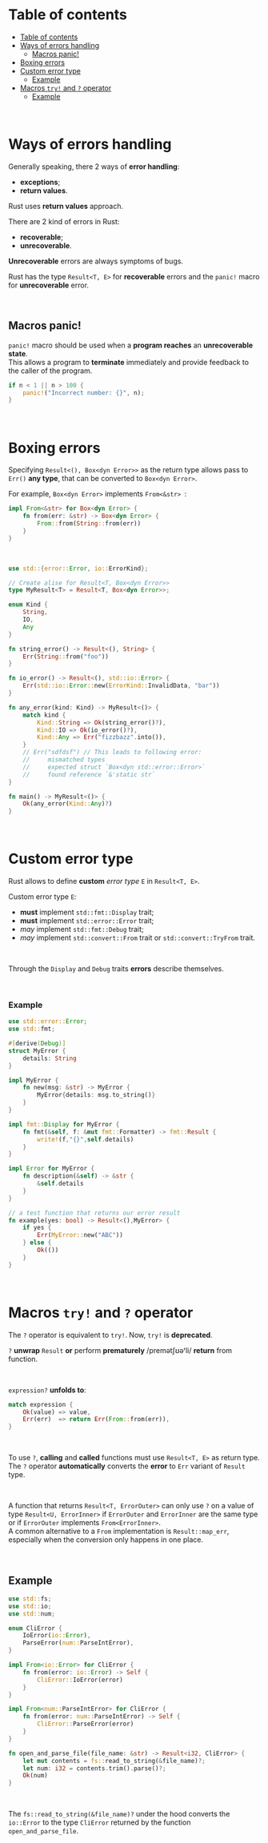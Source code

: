 # Table of contents
- [Table of contents](#table-of-contents)
- [Ways of errors handling](#ways-of-errors-handling)
  - [Macros panic!](#macros-panic)
- [Boxing errors](#boxing-errors)
- [Custom error type](#custom-error-type)
    - [Example](#example)
- [Macros `try!` and `?` operator](#macros-try-and--operator)
  - [Example](#example-1)

<br>

# Ways of errors handling
Generally speaking, there 2 ways of **error handling**: 
- **exceptions**; 
- **return values**. 

Rust uses **return values** approach. 

There are 2 kind of errors in Rust: 
- **recoverable**;
- **unrecoverable**. 

**Unrecoverable** errors are always symptoms of bugs.

Rust has the type `Result<T, E>` for **recoverable** errors and the `panic!` macro for **unrecoverable** error.

<br>

## Macros panic!
`panic!` macro should be used when a **program reaches** an **unrecoverable state**.<br>
This allows a program to **terminate** immediately and provide feedback to the caller of the program.<br>

```Rust
if n < 1 || n > 100 {
    panic!("Incorrect number: {}", n);
}
```

<br>

# Boxing errors
Specifying `Result<(), Box<dyn Error>>` as the return type allows pass to `Err()` **any type**, that can be converted to `Box<dyn Error>`.<br>

For example, `Box<dyn Error>` implements `From<&str> `:
```rust
impl From<&str> for Box<dyn Error> {
    fn from(err: &str) -> Box<dyn Error> {
        From::from(String::from(err))
    }
}
```

<br>

```rust
use std::{error::Error, io::ErrorKind};

// Create alise for Result<T, Box<dyn Error>>
type MyResult<T> = Result<T, Box<dyn Error>>;

enum Kind {
    String,
    IO,
    Any
}

fn string_error() -> Result<(), String> {
    Err(String::from("foo"))
}

fn io_error() -> Result<(), std::io::Error> {
    Err(std::io::Error::new(ErrorKind::InvalidData, "bar"))
}

fn any_error(kind: Kind) -> MyResult<()> {
    match kind {
        Kind::String => Ok(string_error()?),
        Kind::IO => Ok(io_error()?),
        Kind::Any => Err("fizzbazz".into()),
    }
    // Err("sdfdsf") // This leads to following error: 
    //     mismatched types
    //     expected struct `Box<dyn std::error::Error>`
    //     found reference `&'static str`
}

fn main() -> MyResult<()> {
    Ok(any_error(Kind::Any)?)
}
```

<br>

# Custom error type
Rust allows to define **custom** *error type* `E` in `Result<T, E>`.<br>

Custom error type `E`:
- **must** implement `std::fmt::Display` trait;
- **must** implement `std::error::Error` trait;
- *may* implement `std::fmt::Debug` trait;
- *may* implement `std::convert::From` trait or `std::convert::TryFrom` trait.

<br>

Through the `Display` and `Debug` traits **errors** describe themselves.

<br>

### Example
```Rust
use std::error::Error;
use std::fmt;

#[derive(Debug)]
struct MyError {
    details: String
}

impl MyError {
    fn new(msg: &str) -> MyError {
        MyError{details: msg.to_string()}
    }
}

impl fmt::Display for MyError {
    fn fmt(&self, f: &mut fmt::Formatter) -> fmt::Result {
        write!(f,"{}",self.details)
    }
}

impl Error for MyError {
    fn description(&self) -> &str {
        &self.details
    }
}

// a test function that returns our error result
fn example(yes: bool) -> Result<(),MyError> {
    if yes {
        Err(MyError::new("ABC"))
    } else {
        Ok(())
    }
}
```

<br>

# Macros `try!` and `?` operator
The `?` operator is equivalent to `try!`. Now, `try!` is **deprecated**.<br>

`?` **unwrap** `Result` **or** perform **prematurely** /premətʃʊəʳli/ **return** from function.<br>

<br>

`expression?` **unfolds to**:
```Rust
match expression {
    Ok(value) => value,
    Err(err)  => return Err(From::from(err)),
}
```
<br>

To use `?`, **calling** and **called** functions must use `Result<T, E>` as return type.<br>
The `?` operator **automatically** converts the **error** to `Err` variant of `Result` type.<br>

<br>

A function that returns `Result<T, ErrorOuter>` can only use `?` on a value of type `Result<U, ErrorInner>` if `ErrorOuter` and `ErrorInner` are the same type or if `ErrorOuter` implements `From<ErrorInner>`.<br>
A common alternative to a `From` implementation is `Result::map_err`, especially when the conversion only happens in one place.<br>

<br>

## Example
```Rust
use std::fs;
use std::io;
use std::num;

enum CliError {
    IoError(io::Error),
    ParseError(num::ParseIntError),
}

impl From<io::Error> for CliError {
    fn from(error: io::Error) -> Self {
        CliError::IoError(error)
    }
}

impl From<num::ParseIntError> for CliError {
    fn from(error: num::ParseIntError) -> Self {
        CliError::ParseError(error)
    }
}

fn open_and_parse_file(file_name: &str) -> Result<i32, CliError> {
    let mut contents = fs::read_to_string(&file_name)?;
    let num: i32 = contents.trim().parse()?;
    Ok(num)
}
```

<br>

The `fs::read_to_string(&file_name)?` under the hood converts the `io::Error` to the type `CliError` returned by the function `open_and_parse_file`.<br>
